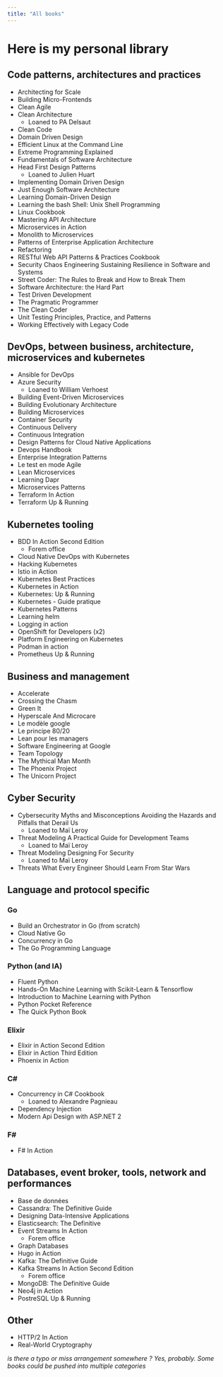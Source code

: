 ```yaml
---
title: "All books"
---
```


# Here is my personal library

## Code patterns, architectures and practices

* Architecting for Scale
* Building Micro-Frontends
* Clean Agile
* Clean Architecture
  * Loaned to PA Delsaut
* Clean Code
* Domain Driven Design
* Efficient Linux at the Command Line
* Extreme Programming Explained
* Fundamentals of Software Architecture
* Head First Design Patterns
  *  Loaned to Julien Huart
* Implementing Domain Driven Design
* Just Enough Software Architecture
* Learning Domain-Driven Design
* Learning the bash Shell: Unix Shell Programming
* Linux Cookbook
* Mastering API Architecture
* Microservices in Action
* Monolith to Microservices
* Patterns of Enterprise Application Architecture
* Refactoring
* RESTful Web API Patterns & Practices Cookbook
* Security Chaos Engineering Sustaining Resilience in Software and Systems
* Street Coder: The Rules to Break and How to Break Them
* Software Architecture: the Hard Part
* Test Driven Development
* The Pragmatic Programmer
* The Clean Coder
* Unit Testing Principles, Practice, and Patterns
* Working Effectively with Legacy Code

## DevOps, between business, architecture, microservices and kubernetes

* Ansible for DevOps
* Azure Security
  * Loaned to William Verhoest
* Building Event-Driven Microservices
* Building Evolutionary Architecture
* Building Microservices
* Container Security
* Continuous Delivery
* Continuous Integration
* Design Patterns for Cloud Native Applications
* Devops Handbook 
* Enterprise Integration Patterns
* Le test en mode Agile
* Lean Microservices
* Learning Dapr
* Microservices Patterns
* Terraform In Action
* Terraform Up & Running

## Kubernetes tooling

* BDD In Action Second Edition
    * Forem office
* Cloud Native DevOps with Kubernetes
* Hacking Kubernetes
* Istio in Action
* Kubernetes Best Practices
* Kubernetes in Action
* Kubernetes: Up & Running
* Kubernetes - Guide pratique
* Kubernetes Patterns
* Learning helm
* Logging in action
* OpenShift for Developers (x2)
* Platform Engineering on Kubernetes
* Podman in action
* Prometheus Up & Running

## Business and management

* Accelerate
* Crossing the Chasm
* Green It
* Hyperscale And Microcare
* Le modèle google
* Le principe 80/20
* Lean pour les managers
* Software Engineering at Google
* Team Topology
* The Mythical Man Month
* The Phoenix Project
* The Unicorn Project

## Cyber Security

* Cybersecurity Myths and Misconceptions Avoiding the Hazards and Pitfalls that Derail Us
    * Loaned to Maï Leroy
* Threat Modeling A Practical Guide for Development Teams
    * Loaned to Maï Leroy
* Threat Modeling Designing For Security
    * Loaned to Maï Leroy
* Threats What Every Engineer Should Learn From Star Wars

## Language and protocol specific

### Go

* Build an Orchestrator in Go (from scratch)
* Cloud Native Go
* Concurrency in Go
* The Go Programming Language

### Python (and IA)

* Fluent Python
* Hands-On Machine Learning with Scikit-Learn & Tensorflow
* Introduction to Machine Learning with Python
* Python Pocket Reference
* The Quick Python Book

### Elixir

* Elixir in Action Second Edition
* Elixir in Action Third Edition
* Phoenix in Action

### C#

* Concurrency in C# Cookbook
  * Loaned to Alexandre Pagnieau
* Dependency Injection
* Modern Api Design with ASP.NET 2

### F#

* F# In Action

## Databases, event broker, tools, network and performances

* Base de données
* Cassandra: The Definitive Guide
* Designing Data-Intensive Applications
* Elasticsearch: The Definitive
* Event Streams In Action
    * Forem office
* Graph Databases
* Hugo in Action
* Kafka: The Definitive Guide
* Kafka Streams In Action Second Edition
    * Forem office
* MongoDB: The Definitive Guide
* Neo4j in Action
* PostreSQL Up & Running

## Other

* HTTP/2 In Action
* Real-World Cryptography




_is there a typo or miss arrangement somewhere ? Yes, probably. Some books could be pushed into multiple categories_

